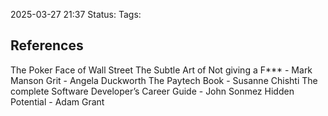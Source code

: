 2025-03-27 21:37
Status: 
Tags:

## References

The Poker Face of Wall Street
The Subtle Art of Not giving a F*** - Mark Manson
Grit - Angela Duckworth
The Paytech Book - Susanne Chishti
The complete Software Developer’s Career Guide - John Sonmez
Hidden Potential - Adam Grant
